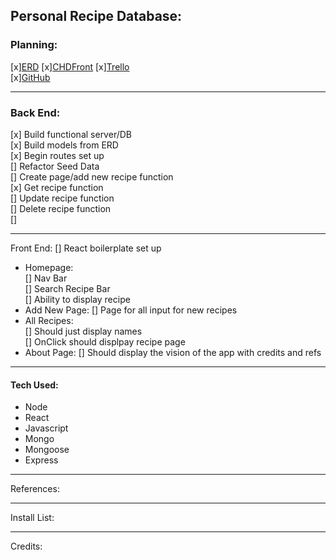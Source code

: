 ## Personal Recipe Database:
### Planning:
[x][ERD](https://app.diagrams.net/#G1MqDDsvIvhallFey1jAG0LgLoytx39ud2) [x][CHDFront](https://app.diagrams.net/?libs=general;uml#G1nNtV15sex5iGXi4iTizss3mec5Ngt85l) 
[x][Trello](https://trello.com/b/EYk7a46M/recipe-trello)    
[x][GitHub](https://github.com/Neoj1sec142/Personal_Recipe.git)
***
### Back End:   
[x] Build functional server/DB   
[x] Build models from ERD  
[x] Begin routes set up  
[] Refactor Seed Data   
[] Create page/add new recipe function  
[x] Get recipe function  
[] Update recipe function  
[] Delete recipe function   
[]
***
Front End:
[] React boilerplate set up
* Homepage:   
    [] Nav Bar   
    [] Search Recipe Bar   
    [] Ability to display recipe 
* Add New Page:
    [] Page for all input for new recipes
* All Recipes:   
    [] Should just display names   
    [] OnClick should displpay       recipe page
* About Page: 
    [] Should display the vision of the app with credits and refs
***
#### Tech Used:
* Node
* React
* Javascript
* Mongo
* Mongoose
* Express
***
References:
***
Install List:
***
Credits: